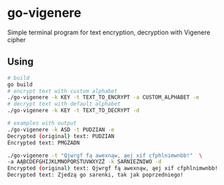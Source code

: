 # go-vigenere

Simple terminal program for text encryption, decryption with Vigenere cipher

## Using

```bash
# build
go build
# encrypt text with custom alphabet
./go-vigenere -k KEY -t TEXT_TO_ENCRYPT -a CUSTOM_ALPHABET -e
# decrypt text with default alphabet 
./go-vigenere -k KEY -t TEXT_TO_DECRYPT -d
```
```bash
# examples with output
./go-vigenere -k ASD -t PUDZIAN -e
Decrypted (original) text: PUDZIAN
Encrypted text: PMGZADN

./go-vigenere -t "Qjwrgf fą awexnąw, ąej xif cfphlnimwnbb!"  \
-a AĄBCDEFGHIJKLMNOPQRSTUVWXYZŻ -k SARNIEŻNIWO -d
Encrypted (original) text: Qjwrgf fą awexnąw, ąej xif cfphlnimwnbb!
Decrypted text: Zjedzą go sarenki, tak jak poprzedniego!
```
